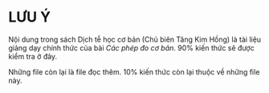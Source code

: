 # LƯU Ý

Nội dung trong sách Dịch tễ học cơ bản (Chủ biên Tăng Kim Hồng) là tài liệu giảng dạy chính thức của bài _Các phép đo cơ bản_. 90% kiến thức sẽ được kiểm tra ở đây.

Những file còn lại là file đọc thêm. 10% kiến thức còn lại thuộc về những file này.
